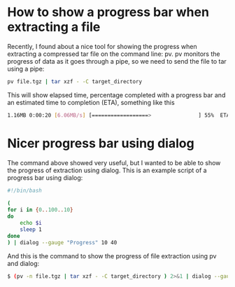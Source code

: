 # How to show a progress bar when extracting a file
Recently, I found about a nice tool for showing the progress when extracting a compressed 
tar file on the command line: pv. pv monitors the progress of data as it goes through a pipe, 
so we need to send the file to tar using a pipe:

```bash
pv file.tgz | tar xzf - -C target_directory
```
This will show elapsed time, percentage completed with a progress bar and an estimated time to completion (ETA), something like this

```bash
1.16MB 0:00:20 [6.06MB/s] [==================>               ] 55%  ETA 0:00:37
```

# Nicer progress bar using dialog
The command above showed very useful, 
but I wanted to be able to show the progress of extraction using dialog. 
This is an example script of a progress bar using dialog:

```bash
#!/bin/bash
 
(
for i in {0..100..10}
do
	echo $i
	sleep 1
done
) | dialog --gauge "Progress" 10 40
```

And this is the command to show the progress of file extraction using pv and dialog:

```bash
$ (pv -n file.tgz | tar xzf - -C target_directory ) 2>&1 | dialog --gauge "Extracting file..." 6 50
```
